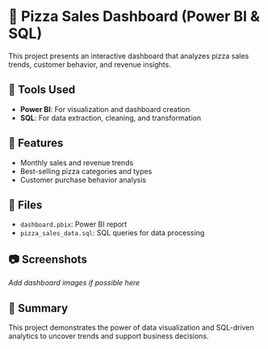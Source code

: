 # 🍕 Pizza Sales Dashboard (Power BI & SQL)

This project presents an interactive dashboard that analyzes pizza sales trends, customer behavior, and revenue insights.

## 🧩 Tools Used
- **Power BI**: For visualization and dashboard creation
- **SQL**: For data extraction, cleaning, and transformation

## 📌 Features
- Monthly sales and revenue trends
- Best-selling pizza categories and types
- Customer purchase behavior analysis

## 📂 Files
- `dashboard.pbix`: Power BI report
- `pizza_sales_data.sql`: SQL queries for data processing

## 📷 Screenshots
_Add dashboard images if possible here_

## 📄 Summary
This project demonstrates the power of data visualization and SQL-driven analytics to uncover trends and support business decisions.
